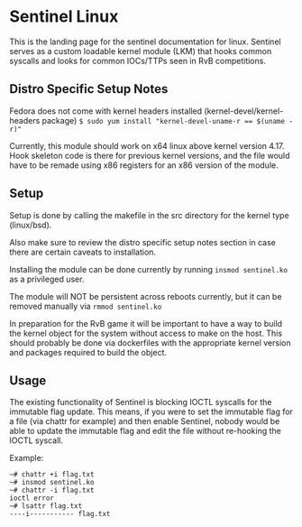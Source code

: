 # Sentinel Linux
This is the landing page for the sentinel documentation for linux. Sentinel serves as a custom loadable kernel module (LKM) that hooks common syscalls and looks for common IOCs/TTPs seen in RvB competitions.

## Distro Specific Setup Notes
Fedora does not come with kernel headers installed (kernel-devel/kernel-headers package)
```$ sudo yum install "kernel-devel-uname-r == $(uname -r)"```

Currently, this module should work on x64 linux above kernel version 4.17. Hook skeleton code is there for previous kernel versions, and the file would have to be remade using x86 registers for an x86 version of the module.

## Setup ##

Setup is done by calling the makefile in the src directory for the kernel type (linux/bsd).

Also make sure to review the distro specific setup notes section in case there are certain caveats to installation.

Installing the module can be done currently by running `insmod sentinel.ko` as a privileged user.

The module will NOT be persistent across reboots currently, but it can be removed manually via `rmmod sentinel.ko`

In preparation for the RvB game it will be important to have a way to build the kernel object for the system without access to make on the host. This should probably be done via dockerfiles with the appropriate kernel version and packages required to build the object.

## Usage ##

The existing functionality of Sentinel is blocking IOCTL syscalls for the immutable flag update. This means, if you were to set the immutable flag for a file (via chattr for example) and then enable Sentinel, nobody would be able to update the immutable flag and edit the file without re-hooking the IOCTL syscall.

Example:
```
~# chattr +i flag.txt
~# insmod sentinel.ko
~# chattr -i flag.txt
ioctl error
~# lsattr flag.txt
----i----------- flag.txt
```